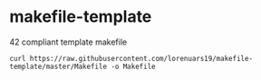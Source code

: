 # makefile-template
42 compliant template makefile
```
curl https://raw.githubusercontent.com/lorenuars19/makefile-template/master/Makefile -o Makefile
```
